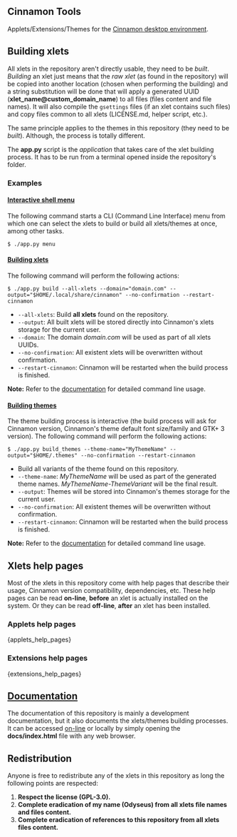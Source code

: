 
## Cinnamon Tools

Applets/Extensions/Themes for the [Cinnamon desktop environment](https://github.com/linuxmint/Cinnamon).

## Building xlets

All xlets in the repository aren't directly usable, they need to be *built*. *Building* an xlet just means that the *raw xlet* (as found in the repository) will be copied into another location (chosen when performing the building) and a string substitution will be done that will apply a generated UUID (**xlet_name@custom_domain_name**) to all files (files content and file names). It will also compile the `gsettings` files (if an xlet contains such files) and copy files common to all xlets (LICENSE.md, helper script, etc.).

The same principle applies to the themes in this repository (they need to be *built*). Although, the process is totally different.

The **app.py** script is the *application* that takes care of the xlet building process. It has to be run from a terminal opened inside the repository's folder.

### Examples

#### [Interactive shell menu]({repo_pages_url}/includes/cinnamontools-usage.html#app-py-menu-command)

The following command starts a CLI (Command Line Interface) menu from which one can select the xlets to build or build all xlets/themes at once, among other tasks.

```shell
$ ./app.py menu
```

#### [Building xlets]({repo_pages_url}/includes/cinnamontools-usage.html#app-py-build-command)

The following command will perform the following actions:

```shell
$ ./app.py build --all-xlets --domain="domain.com" --output="$HOME/.local/share/cinnamon" --no-confirmation --restart-cinnamon
```

- `--all-xlets`: Build **all xlets** found on the repository.
- `--output`: All built xlets will be stored directly into Cinnamon's xlets storage for the current user.
- `--domain`: The domain *domain.com* will be used as part of all xlets UUIDs.
- `--no-confirmation`: All existent xlets will be overwritten without confirmation.
- `--restart-cinnamon`: Cinnamon will be restarted when the build process is finished.

**Note:** Refer to the [documentation](#documentation) for detailed command line usage.

#### [Building themes]({repo_pages_url}/includes/cinnamontools-usage.html#app-py-build-themes-command)

The theme building process is interactive (the build process will ask for Cinnamon version, Cinnamon's theme default font size/family and GTK+ 3 version). The following command will perform the following actions:

```shell
$ ./app.py build_themes --theme-name="MyThemeName" --output="$HOME/.themes" --no-confirmation --restart-cinnamon
```

- Build all variants of the theme found on this repository.
- `--theme-name`: *MyThemeName* will be used as part of the generated theme names. *MyThemeName-ThemeVariant* will be the final result.
- `--output`: Themes will be stored into Cinnamon's themes storage for the current user.
- `--no-confirmation`: All existent themes will be overwritten without confirmation.
- `--restart-cinnamon`: Cinnamon will be restarted when the build process is finished.

**Note:** Refer to the [documentation](#documentation) for detailed command line usage.

## Xlets help pages

Most of the xlets in this repository come with help pages that describe their usage, Cinnamon version compatibility, dependencies, etc. These help pages can be read **on-line**, **before** an xlet is actually installed on the system. Or they can be read **off-line**, **after** an xlet has been installed.

### Applets help pages

{applets_help_pages}

### Extensions help pages

{extensions_help_pages}

## [Documentation]({repo_pages_url})

The documentation of this repository is mainly a development documentation, but it also documents the xlets/themes building processes. It can be accessed [on-line]({repo_pages_url}) or locally by simply opening the **docs/index.html** file with any web browser.

## Redistribution

Anyone is free to redistribute any of the xlets in this repository as long the following points are respected:

1. **Respect the license (GPL-3.0).**
2. **Complete eradication of my name (Odyseus) from all xlets file names and files content.**
3. **Complete eradication of references to this repository from all xlets files content.**
